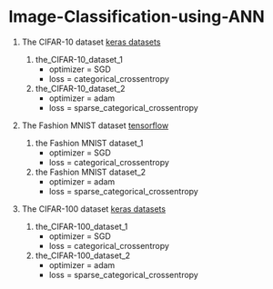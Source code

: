 # Image-Classification-using-ANN

1. The CIFAR-10 dataset [keras datasets](https://keras.io/api/datasets/cifar10/)
   1. the_CIFAR-10_dataset_1
      - optimizer = SGD
      - loss = categorical_crossentropy
    2. the_CIFAR-10_dataset_2
       - optimizer = adam
       - loss = sparse_categorical_crossentropy
 
2. The Fashion MNIST dataset [tensorflow](https://www.tensorflow.org/tutorials/keras/classification)
   1. the Fashion MNIST dataset_1
      - optimizer = SGD
      - loss = categorical_crossentropy
    2. the Fashion MNIST dataset_2
       - optimizer = adam
       - loss = sparse_categorical_crossentropy

1. The CIFAR-100 dataset [keras datasets](https://keras.io/api/datasets/cifar100/)
   1. the_CIFAR-100_dataset_1
      - optimizer = SGD
      - loss = categorical_crossentropy
    2. the_CIFAR-100_dataset_2
       - optimizer = adam
       - loss = sparse_categorical_crossentropy
